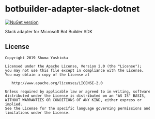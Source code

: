# botbuilder-adapter-slack-dotnet

[![NuGet version](https://badge.fury.io/nu/S64.Bot.Builder.Adapters.Slack.svg)](https://badge.fury.io/nu/S64.Bot.Builder.Adapters.Slack)

Slack adapter for Microsoft Bot Builder SDK

## License

```
Copyright 2019 Shuma Yoshioka

Licensed under the Apache License, Version 2.0 (the "License");
you may not use this file except in compliance with the License.
You may obtain a copy of the License at

   http://www.apache.org/licenses/LICENSE-2.0

Unless required by applicable law or agreed to in writing, software
distributed under the License is distributed on an "AS IS" BASIS,
WITHOUT WARRANTIES OR CONDITIONS OF ANY KIND, either express or implied.
See the License for the specific language governing permissions and
limitations under the License.
```
